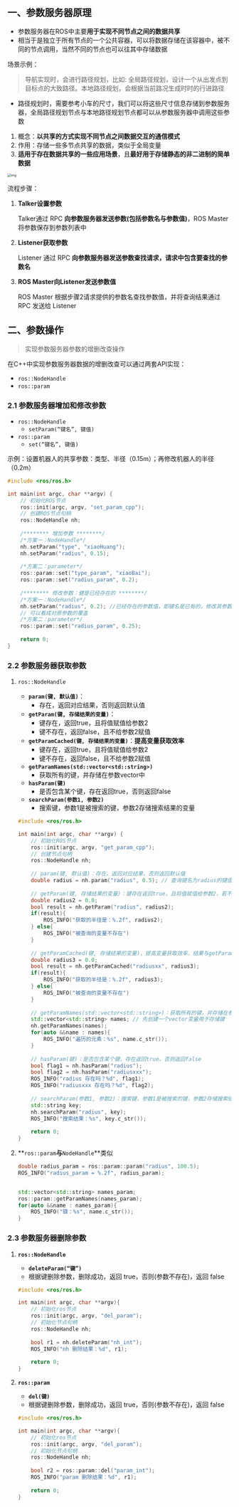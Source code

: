## 一、参数服务器原理

- 参数服务器在ROS中主要**用于实现不同节点之间的数据共享**
- 相当于是独立于所有节点的一个公共容器，可以将数据存储在该容器中，被不同的节点调用，当然不同的节点也可以往其中存储数据

场景示例：

> 导航实现时，会进行路径规划，比如: 全局路径规划，设计一个从出发点到目标点的大致路径。本地路径规划，会根据当前路况生成时时的行进路径

- 路径规划时，需要参考小车的尺寸，我们可以将这些尺寸信息存储到参数服务器，全局路径规划节点与本地路径规划节点都可以从参数服务器中调用这些参数

1. 概念：**以共享的方式实现不同节点之间数据交互的通信模式**
2. 作用：存储一些多节点共享的数据，类似于全局变量
3. **适用于存在数据共享的一些应用场景**，且**最好用于存储静态的非二进制的简单数据**

<img src="https://raw.githubusercontent.com/Jian-wei-peng/typora-pic/main/202206151526179.jpeg" alt="img" style="zoom:50%;" />

流程步骤：

1. **Talker设置参数**

	Talker通过 RPC **向参数服务器发送参数(包括参数名与参数值)**，ROS Master 将参数保存到参数列表中

2. **Listener获取参数**

	Listener 通过 RPC **向参数服务器发送参数查找请求，请求中包含要查找的参数名**

3. **ROS Master向Listener发送参数值**

	ROS Master 根据步骤2请求提供的参数名查找参数值，并将查询结果通过 RPC 发送给 Listener

## 二、参数操作

> 实现参数服务器参数的增删改查操作

在C++中实现参数服务器数据的增删改查可以通过两套API实现：

- `ros::NodeHandle`
- `ros::param`

### 2.1 参数服务器增加和修改参数

- `ros::NodeHandle`
	- `setParam(“键名”, 键值)`
- `ros::param`
	- `set(“键名”, 键值)`

示例：设置机器人的共享参数：类型、半径（0.15m）；再修改机器人的半径（0.2m）

```c++
#include <ros/ros.h>

int main(int argc, char **argv) {
    // 初始化ROS节点
    ros::init(argc, argv, "set_param_cpp");
    // 创建ROS节点句柄
    ros::NodeHandle nh;
    
    /******** 增加参数 ********/
    /*方案一：NodeHandle*/
    nh.setParam("type", "xiaoHuang");
    nh.setParam("radius", 0.15);
    
    /*方案二：parameter*/
    ros::param::set("type_param", "xiaoBai");
    ros::param::set("radius_param", 0.2);
    
    /******** 修改参数：健是已经存在的 ********/
    /*方案一：NodeHandle*/
    nh.setParam("radius", 0.2);	//已经存在的参数值，即键名是已有的，修改其参数值
    // 可以看成对原参数的覆盖
    /*方案二：parameter*/
    ros::param::set("radius_param", 0.25);
    
    return 0;
}
```

### 2.2  参数服务器获取参数

1. `ros::NodeHandle`

	- **`param(键, 默认值)`**：
		- 存在，返回对应结果，否则返回默认值
	- **`getParam(键, 存储结果的变量)`**：
		- 键存在，返回true，且将值赋值给参数2
		- 键不存在，返回false，且不给参数2赋值
	- **`getParamCached(键, 存储结果的变量)`**：**提高变量获取效率**
		- 键存在，返回true，且将值赋值给参数2
		- 键不存在，返回false，且不给参数2赋值
	- **`getParamNames(std::vector<std::string>)`**
		- 获取所有的键，并存储在参数vector中
	- **`hasParam(键)`**
		- 是否包含某个键，存在返回true，否则返回false
	- **`searchParam(参数1, 参数2)`**
		- 搜索键，参数1是被搜索的键，参数2存储搜索结果的变量

	```c++
	#include <ros/ros.h>
	
	int main(int argc, char **argv) {
	    // 初始化ROS节点
	    ros::init(argc, argv, "get_param_cpp");
	    // 创建节点句柄
	    ros::NodeHandle nh;
	    
	    // param(键, 默认值)：存在，返回对应结果，否则返回默认值
	    double radius = nh.param("radius", 0.5); // 查询键名为radius的键值，如果没有则返回0.5，将结果返回给变量radius
	    
	    // getParam(键, 存储结果的变量)：键存在返回true，且将值赋值给参数2，若不存在则返回false并且不给参数2赋值
	    double radius2 = 0.0;
	    bool result = nh.getParam("radius", radius2);
	    if(result){
	        ROS_INFO("获取的半径是：%.2f", radius2);
	    } else{
	        ROS_INFO("被查询的变量不存在")
	    }
	    
	    // getParamCached(键, 存储结果的变量)，提高变量获取效率，结果与getParam一样
	    double radius3 = 0.0;
	    bool result = nh.getParamCached("radiusxx", radius3);
	    if(result){
	        ROS_INFO("获取的半径是：%.2f", radius3);
	    } else{
	        ROS_INFO("被查询的变量不存在")
	    }
	    
	    // getParamNames(std::vector<std::string>)：获取所有的键，并存储在参数vector中
	    std::vector<std::string> names; // 先创建一个vector变量用于存储键
	    nh.getParamNames(names);
	    for(auto &&name : names){
	        ROS_INFO("遍历的元素：%s", name.c_str());
	    }
	    
	    // hasParam(键)：是否包含某个键，存在返回true，否则返回false
	    bool flag1 = nh.hasParam("radius");
	    bool flag2 = nh.hasParam("radiusxxx");
	    ROS_INFO("radius 存在吗？%d", flag1);
	    ROS_INFO("radiusxxx 存在吗？%d", flag2);
	    
	    // searchParam(参数1, 参数2)：搜索键，参数1是被搜索的键，参数2存储搜索结果的变量
	    std::string key;
	    nh.searchParam("radius", key);
	    ROS_INFO("搜索结果：%s", key.c_str());
	    
	    return 0;
	}
	```

	

2. **`ros::param`**与**`NodeHandle`**类似

	```c++
	double radius_param = ros::param::param("radius", 100.5);
	ROS_INFO("radius_param = %.2f", radius_param);
	
	
	std::vector<std::string> names_param;
	ros::param::getParamNames(names_param);
	for(auto &&name : names_param){
	    ROS_INFO("键：%s", name.c_str());
	}
	```

### 2.3 参数服务器删除参数

1. **`ros::NodeHandle`**

	- **`deleteParam(“键”)`**
	- 根据键删除参数，删除成功，返回 true，否则(参数不存在)，返回 false

	```c++
	#include <ros/ros.h>
	
	int main(int argc, char **argv){
	    // 初始化ros节点
	    ros::init(argc, argv, "del_param");
	    // 初始化节点句柄
	    ros::NodeHandle nh;
	    
	    bool r1 = nh.deleteParam("nh_int");
	    ROS_INFO("nh 删除结果：%d", r1);   
	    
	    return 0;
	}
	```

2. **`ros::param`**

	- **`del(键)`**
	- 根据键删除参数，删除成功，返回 true，否则(参数不存在)，返回 false

	```c++
	#include <ros/ros.h>
	
	int main(int argc, char **argv){
	    // 初始化ros节点
	    ros::init(argc, argv, "del_param");
	    // 初始化节点句柄
	    ros::NodeHandle nh;
	    
	    bool r2 = ros::param::del("param_int");
	    ROS_INFO("param 删除结果：%d", r1);  
	    
	    return 0;
	}
	```

	











